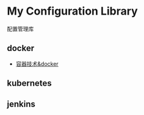 # My Configuration Library

配置管理库

## docker
- [容器技术&docker](./docker/容器技术&docker.md)

## kubernetes

## jenkins
